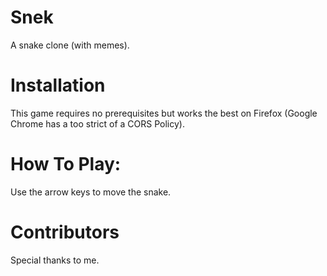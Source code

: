# Snek
A snake clone (with memes).

# Installation
This game requires no prerequisites but works the best on Firefox (Google Chrome has a too strict of a CORS Policy).

# How To Play:
Use the arrow keys to move the snake.

# Contributors
Special thanks to me.